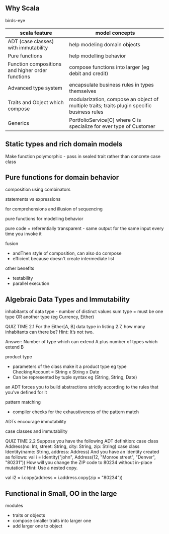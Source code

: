 ## Why Scala

birds-eye

scala feature | model concepts
--- | ---
ADT (case classes) with immutability | help modeling domain objects
Pure functions | help modelling behavior
Function compositions and higher order functions | compose functions into larger (eg debit and credit)
Advanced type system | encapsulate business rules in types themselves
Traits and Object which compose | modularization, compose an object of multiple traits; traits plugin specific business rules
Generics | PortfolioService[C] where C is specialize for ever type of Customer

## Static types and rich domain models

Make function polymorphic - pass in sealed trait rather than concrete case class

## Pure functions for domain behavior

composition using combinators

statements vs expressions

for comprehensions and illusion of sequencing

pure functions for modelling behavior

pure code = referentially transparent - same output for the same input every time you invoke it

fusion 
- andThen style of composition, can also do compose
- efficient because doesn't create intermediate list

other benefits
- testability
- parallel execution

## Algebraic Data Types and Immutability

inhabitants of data type - number of distinct values
sum type = must be one type OR another type (eg Currency, Either)

QUIZ TIME 2.1 For the Either[A, B] data type in listing 2.7, 
how many inhabitants can there be? Hint: It’s not two.

Answer: Number of type which can extend A plus number of types which extend B
    
product type 
- parameters of the class make it a product type 
    eg type CheckingAccount = String x String x Date
- Can be represented by tuple syntax eg (String, String, Date)

an ADT forces you to build abstractions strictly according to the rules that you’ve defined for it

pattern matching
- compiler checks for the exhaustiveness of the pattern match

ADTs encourage immutability

case classes and immutability

QUIZ TIME 2.2 Suppose you have the following ADT definition:
case class Address(no: Int, street: String, city: String, zip: String)
case class Identity(name: String, address: Address)
And you have an Identity created as follows:
val i = Identity("john", Address(12, "Monroe street", "Denver", "80231"))
How will you change the ZIP code to 80234 without in-place mutation? Hint: Use a nested copy.

val i2 = i.copy(address = i.address.copy(zip = "80234"))

## Functional in Small, OO in the large

modules
- traits or objects
- compose smaller traits into larger one
- add larger one to object